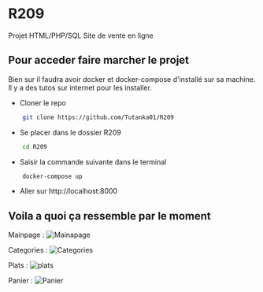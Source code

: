 # R209
Projet HTML/PHP/SQL Site de vente en ligne

## Pour acceder faire marcher le projet
Bien sur il faudra avoir docker et docker-compose d'installé sur sa machine. Il y a des tutos sur internet pour les installer.
- Cloner le repo
```bash
    git clone https://github.com/Tutanka01/R209
```
- Se placer dans le dossier R209
```bash
    cd R209
```
- Saisir la commande suivante dans le terminal
  
```bash
    docker-compose up
```
- Aller sur http://localhost:8000
## Voila a quoi ça ressemble par le moment 
Mainpage :
![Mainapage](https://github.com/Tutanka01/R209/assets/40025011/b055b5a2-646e-446a-9652-2d104969c03d)

Categories :
![Categories](https://github.com/Tutanka01/R209/assets/40025011/537f1997-aea7-433d-81c6-c7b78932ae4a)

Plats :
![plats](https://github.com/Tutanka01/R209/assets/40025011/4417b868-c4ec-4bf4-aecb-c193b74511b7)

Panier :
![Panier](https://github.com/Tutanka01/R209/assets/40025011/518172b1-ffd9-433f-9050-8e9ff97342dd)
